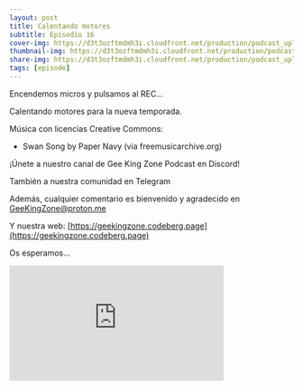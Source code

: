 ```yaml
---
layout: post
title: Calentando motores
subtitle: Episodio 16
cover-img: https://d3t3ozftmdmh3i.cloudfront.net/production/podcast_uploaded_nologo/14743809/14743809-1619370377976-ce118b9b0f9a8.jpg
thumbnail-img: https://d3t3ozftmdmh3i.cloudfront.net/production/podcast_uploaded_nologo/14743809/14743809-1619370377976-ce118b9b0f9a8.jpg
share-img: https://d3t3ozftmdmh3i.cloudfront.net/production/podcast_uploaded_nologo/14743809/14743809-1619370377976-ce118b9b0f9a8.jpg
tags: [episode]
---
```


Encendemos micros y pulsamos al REC...

  

Calentando motores para la nueva temporada.

  

Música con licencias Creative Commons:

- Swan Song by Paper Navy (via freemusicarchive.org)

  

¡Únete a nuestro canal de Gee King Zone Podcast en Discord!

También a nuestra comunidad en Telegram

Además, cualquier comentario es bienvenido y agradecido en GeeKingZone@proton.me

Y nuestra web: [https://geekingzone.codeberg.page](https://geekingzone.codeberg.page)

Os esperamos...
<iframe src='https://podcasters.spotify.com/pod/show/geekingzone/embed/episodes/Calentando-motores-e1omqdk' height='204px' width='380px' frameborder='0' scrolling='no'></iframe>